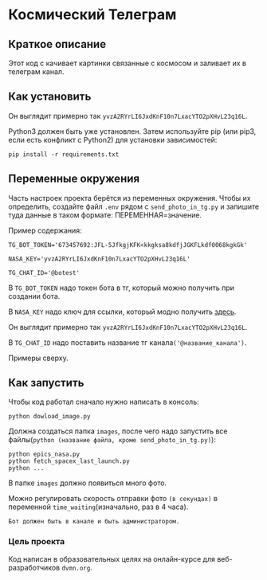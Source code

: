 # Космический Телеграм

## Краткое описание

Этот код с качивает картинки связанные с космосом и заливает их в телеграм канал.

## Как установить

Он выглядит примерно так `yvzA2RYrLI6JxdKnF10n7LxacYTO2pXHvL23q16L`.

Python3 должен быть уже установлен. Затем используйте pip (или pip3, если есть конфликт с Python2) для установки зависимостей:

```
pip install -r requirements.txt
```

## Переменные окружения

Часть настроек проекта берётся из переменных окружения. Чтобы их определить, создайте файл `.env` рядом с `send_photo_in_tg.py` и запишите туда данные в таком формате: ПЕРЕМЕННАЯ=значение.

Пример содержания:

```
TG_BOT_TOKEN='673457692:JFL-5JfkgjKFK<kkgksa8kdfjJGKFLkdf0068kgkGk'

NASA_KEY='yvzA2RYrLI6JxdKnF10n7LxacYTO2pXHvL23q16L'

TG_CHAT_ID='@botest'
```

В `TG_BOT_TOKEN` надо токен бота в тг, который можно получить при создании бота.

В `NASA_KEY` надо ключ для ссылки, который модно получить [здесь](https://api.nasa.gov/#apod).

Он выглядит примерно так `yvzA2RYrLI6JxdKnF10n7LxacYTO2pXHvL23q16L`.

В `TG_CHAT_ID` надо поставить название тг канала`('@название_канала')`.

Примеры сверху.

## Как запустить

Чтобы код работал сначало нужно написать в консоль:

```
python dowload_image.py
```

Должна создаться папка `images`, после чего надо запустить все файлы(`python (название файла, кроме send_photo_in_tg.py)`):

```
python epics_nasa.py
python fetch_spacex_last_launch.py
python ...
```

В папке `images` должно появиться много фото.

Можно регулировать скорость отправки фото `(в секундах)` в переменной `time_waiting`(изначально, раз в 4 часа).

`Бот должен быть в канале и быть администратором.`

### Цель проекта
Код написан в образовательных целях на онлайн-курсе для веб-разработчиков `dvmn.org`.
